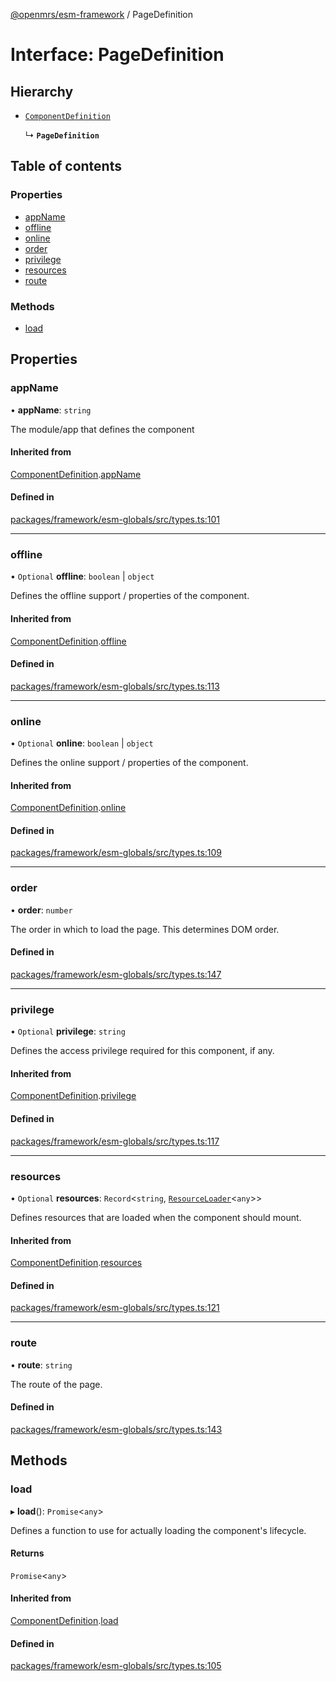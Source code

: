 [@openmrs/esm-framework](../API.md) / PageDefinition

# Interface: PageDefinition

## Hierarchy

- [`ComponentDefinition`](ComponentDefinition.md)

  ↳ **`PageDefinition`**

## Table of contents

### Properties

- [appName](PageDefinition.md#appname)
- [offline](PageDefinition.md#offline)
- [online](PageDefinition.md#online)
- [order](PageDefinition.md#order)
- [privilege](PageDefinition.md#privilege)
- [resources](PageDefinition.md#resources)
- [route](PageDefinition.md#route)

### Methods

- [load](PageDefinition.md#load)

## Properties

### appName

• **appName**: `string`

The module/app that defines the component

#### Inherited from

[ComponentDefinition](ComponentDefinition.md).[appName](ComponentDefinition.md#appname)

#### Defined in

[packages/framework/esm-globals/src/types.ts:101](https://github.com/openmrs/openmrs-esm-core/blob/master/packages/framework/esm-globals/src/types.ts#L101)

___

### offline

• `Optional` **offline**: `boolean` \| `object`

Defines the offline support / properties of the component.

#### Inherited from

[ComponentDefinition](ComponentDefinition.md).[offline](ComponentDefinition.md#offline)

#### Defined in

[packages/framework/esm-globals/src/types.ts:113](https://github.com/openmrs/openmrs-esm-core/blob/master/packages/framework/esm-globals/src/types.ts#L113)

___

### online

• `Optional` **online**: `boolean` \| `object`

Defines the online support / properties of the component.

#### Inherited from

[ComponentDefinition](ComponentDefinition.md).[online](ComponentDefinition.md#online)

#### Defined in

[packages/framework/esm-globals/src/types.ts:109](https://github.com/openmrs/openmrs-esm-core/blob/master/packages/framework/esm-globals/src/types.ts#L109)

___

### order

• **order**: `number`

The order in which to load the page. This determines DOM order.

#### Defined in

[packages/framework/esm-globals/src/types.ts:147](https://github.com/openmrs/openmrs-esm-core/blob/master/packages/framework/esm-globals/src/types.ts#L147)

___

### privilege

• `Optional` **privilege**: `string`

Defines the access privilege required for this component, if any.

#### Inherited from

[ComponentDefinition](ComponentDefinition.md).[privilege](ComponentDefinition.md#privilege)

#### Defined in

[packages/framework/esm-globals/src/types.ts:117](https://github.com/openmrs/openmrs-esm-core/blob/master/packages/framework/esm-globals/src/types.ts#L117)

___

### resources

• `Optional` **resources**: `Record`<`string`, [`ResourceLoader`](ResourceLoader.md)<`any`\>\>

Defines resources that are loaded when the component should mount.

#### Inherited from

[ComponentDefinition](ComponentDefinition.md).[resources](ComponentDefinition.md#resources)

#### Defined in

[packages/framework/esm-globals/src/types.ts:121](https://github.com/openmrs/openmrs-esm-core/blob/master/packages/framework/esm-globals/src/types.ts#L121)

___

### route

• **route**: `string`

The route of the page.

#### Defined in

[packages/framework/esm-globals/src/types.ts:143](https://github.com/openmrs/openmrs-esm-core/blob/master/packages/framework/esm-globals/src/types.ts#L143)

## Methods

### load

▸ **load**(): `Promise`<`any`\>

Defines a function to use for actually loading the component's lifecycle.

#### Returns

`Promise`<`any`\>

#### Inherited from

[ComponentDefinition](ComponentDefinition.md).[load](ComponentDefinition.md#load)

#### Defined in

[packages/framework/esm-globals/src/types.ts:105](https://github.com/openmrs/openmrs-esm-core/blob/master/packages/framework/esm-globals/src/types.ts#L105)
